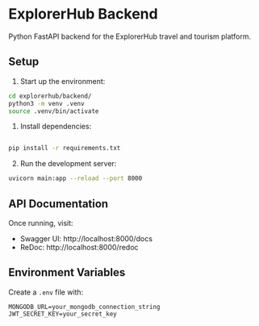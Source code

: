 # ExplorerHub Backend

Python FastAPI backend for the ExplorerHub travel and tourism platform.

## Setup

1. Start up the environment:
```bash
cd explorerhub/backend/
python3 -m venv .venv
source .venv/bin/activate
```
1. Install dependencies:
```bash

pip install -r requirements.txt
```

2. Run the development server:
```bash
uvicorn main:app --reload --port 8000
```

## API Documentation

Once running, visit:
- Swagger UI: http://localhost:8000/docs
- ReDoc: http://localhost:8000/redoc

## Environment Variables

Create a `.env` file with:
```
MONGODB_URL=your_mongodb_connection_string
JWT_SECRET_KEY=your_secret_key
```